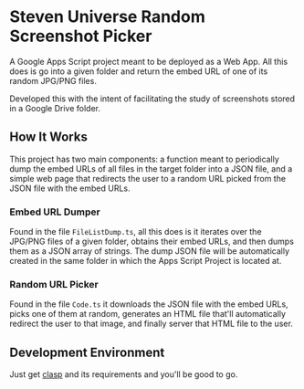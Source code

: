 # Steven Universe Random Screenshot Picker
A Google Apps Script project meant to be deployed as a Web App. All this does is go into a given folder and return the embed URL of one of its random JPG/PNG files.

Developed this with the intent of facilitating the study of screenshots stored in a Google Drive folder.

## How It Works
This project has two main components: a function meant to periodically dump the embed URLs of all files in the target folder into a JSON file, and a simple web page that redirects the user to a random URL picked from the JSON file with the embed URLs.

### Embed URL Dumper
Found in the file `FileListDump.ts`, all this does is it iterates over the JPG/PNG files of a given folder, obtains their embed URLs, and then dumps them as a JSON array of strings. The dump JSON file will be automatically created in the same folder in which the Apps Script Project is located at.

### Random URL Picker
Found in the file `Code.ts` it downloads the JSON file with the embed URLs, picks one of them at random, generates an HTML file that'll automatically redirect the user to that image, and finally server that HTML file to the user.

## Development Environment
Just get [clasp](https://developers.google.com/apps-script/guides/clasp) and its requirements and you'll be good to go.
